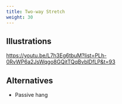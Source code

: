 ```yaml
---
title: Two-way Stretch
weight: 30
---
```


## Illustrations

https://youtu.be/L7h3Eg6tbuM?list=PLh-0RvWP6a2JsWqgo8GQitTQqBvblDfLP&t=93

## Alternatives

- Passive hang
